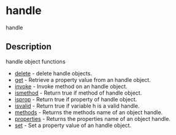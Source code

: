 

# handle

handle

## Description
handle object functions


* [delete](delete.md) - delete handle objects.
* [get](get.md) - Retrieve a property value from an handle object.
* [invoke](invoke.md) - Invoke method on an handle object.
* [ismethod](ismethod.md) - Return true if method of handle object.
* [isprop](isprop.md) - Return true if property of handle object.
* [isvalid](isvalid.md) - Return true if variable h is a valid handle.
* [methods](methods.md) - Returns the methods name of an object handle.
* [properties](properties.md) - Returns the properties name of an object handle.
* [set](set.md) - Set a property value of an handle object.



